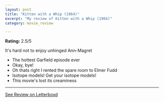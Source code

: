 ```yaml
---
layout: post
title: "Kitten with a Whip (1964)"
excerpt: "My review of Kitten with a Whip (1964)"
category: movie_review

---
```


**Rating:** 2.5/5

It's hard not to enjoy unhinged Ann-Magret

* The hottest Garfield episode ever
* Okay, bye!
* Oh thats right I rented the spare room to Elmer Fudd
* Isotope models! Get your isotope models!
* This movie's lost its creaminess

<hr>

[See Review on Letterboxd](https://boxd.it/5mAMYX)
